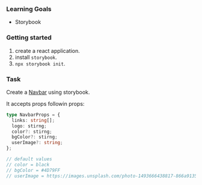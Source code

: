 ### Learning Goals

- Storybook

### Getting started

1. create a react application.
2. install `storybook`.
3. `npx storybook init`.

### Task

Create a [Navbar](https://chakra-templates.dev/templates/navigation/navbar/simple) using storybook.

It accepts props followin props:

```ts
type NavbarProps = {
  links: string[];
  logo: stirng;
  color?: stirng;
  bgColor?: stirng;
  userImage?: string;
};

// default values
// color = black
// bgColor = #4D79FF
// userImage = https://images.unsplash.com/photo-1493666438817-866a91353ca9?ixlib=rb-0.3.5&q=80&fm=jpg&crop=faces&fit=crop&h=200&w=200&s=b616b2c5b373a80ffc9636ba24f7a4a9
```
